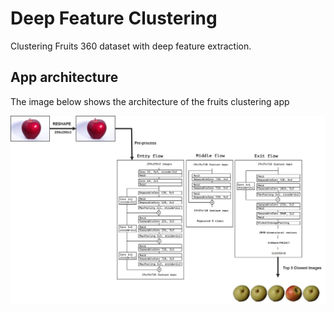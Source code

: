 # Deep Feature Clustering
Clustering Fruits 360 dataset with deep feature extraction.
## App architecture
The image below shows the architecture of the fruits clustering app

![](Picture2.jpg)

